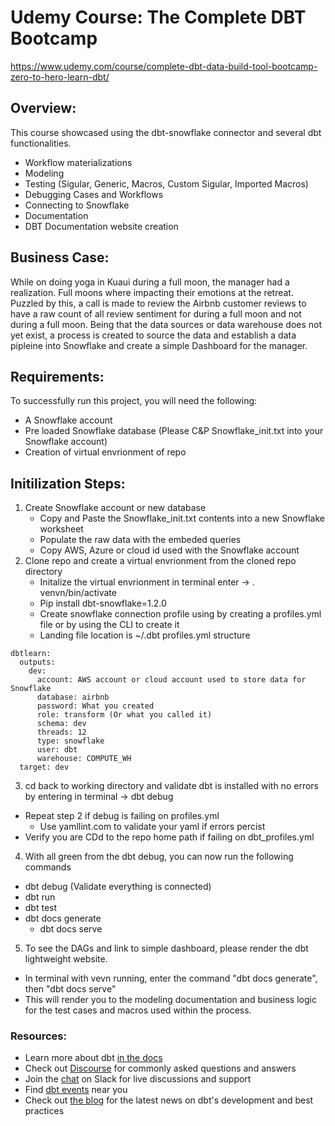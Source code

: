 # Udemy Course: The Complete DBT Bootcamp
https://www.udemy.com/course/complete-dbt-data-build-tool-bootcamp-zero-to-hero-learn-dbt/

## Overview:
This course showcased using the dbt-snowflake connector and several dbt functionalities. 
- Workflow materializations
- Modeling
- Testing (Sigular, Generic, Macros, Custom Sigular, Imported Macros)
- Debugging Cases and Workflows
- Connecting to Snowflake
- Documentation 
- DBT Documentation website creation 

## Business Case:
While on doing yoga in Kuaui during a full moon, the manager had a realization. Full moons where impacting their emotions at the retreat. Puzzled by this, a call is made to review the Airbnb customer reviews to have a raw count of all review sentiment for during a full moon and not during a full moon. Being that the data sources or data warehouse does not yet exist, a process is created to source the data and establish a data pipleine into Snowflake and create a simple Dashboard for the manager. 


## Requirements:
To successfully run this project, you will need the following:
- A Snowflake account
- Pre loaded Snowflake database (Please C&P Snowflake_init.txt into your Snowflake account)
- Creation of virtual envrionment of repo 


## Initilization Steps:
1. Create Snowflake account or new database 
   - Copy and Paste the Snowflake_init.txt contents into a new Snowflake worksheet
   - Populate the raw data with the embeded queries  
   - Copy AWS, Azure or cloud id used with the Snowflake account 
2. Clone repo and create a virtual envrionment from the cloned repo directory 
   - Initalize the virtual envrionment in terminal enter -> . venvn/bin/activate
   - Pip install dbt-snowflake=1.2.0
   - Create snowflake connection profile using by creating a profiles.yml file or by using the CLI to create it
    - Landing file location is ~/.dbt
profiles.yml structure    
```
dbtlearn:
  outputs:
    dev:
      account: AWS account or cloud account used to store data for Snowflake
      database: airbnb
      password: What you created 
      role: transform (Or what you called it)
      schema: dev
      threads: 12
      type: snowflake
      user: dbt
      warehouse: COMPUTE_WH
  target: dev
```

3. cd back to working directory and validate dbt is installed with no errors by entering in terminal -> dbt debug
  - Repeat step 2 if debug is failing on profiles.yml
    - Use yamllint.com to validate your yaml if errors percist 
  - Verify you are CDd to the repo home path if failing on dbt_profiles.yml

4. With all green from the dbt debug, you can now run the following commands
- dbt debug (Validate everything is connected)
- dbt run
- dbt test
- dbt docs generate
  - dbt docs serve

5. To see the DAGs and link to simple dashboard, please render the dbt lightweight website. 
- In terminal with vevn running, enter the command "dbt docs generate", then "dbt docs serve"
- This will render you to the modeling documentation and business logic for the test cases and macros used within the process. 


### Resources:
- Learn more about dbt [in the docs](https://docs.getdbt.com/docs/introduction)
- Check out [Discourse](https://discourse.getdbt.com/) for commonly asked questions and answers
- Join the [chat](https://community.getdbt.com/) on Slack for live discussions and support
- Find [dbt events](https://events.getdbt.com) near you
- Check out [the blog](https://blog.getdbt.com/) for the latest news on dbt's development and best practices
